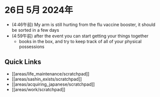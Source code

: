 # 26日 5月 2024年
- (4:46午前) My arm is still hurting from the flu vaccine booster, it should be sorted in a few days
- (4:59午前) after the event you can start getting your things together
  - books in the box, and try to keep track of all of your physical possessions

 



## Quick Links
- [[areas/life_maintenance/scratchpad]]
- [[areas/sashin_exists/scratchpad]]
- [[areas/acquiring_japanese/scratchpad]]
- [[areas/work/scratchpad]]
